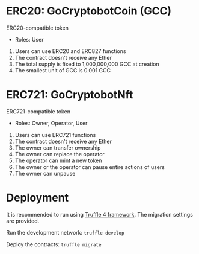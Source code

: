 # ERC20: GoCryptobotCoin (GCC)

ERC20-compatible token

 * Roles: User

 1. Users can use ERC20 and ERC827 functions
 1. The contract doesn't receive any Ether
 1. The total supply is fixed to 1,000,000,000 GCC at creation
 1. The smallest unit of GCC is 0.001 GCC

# ERC721: GoCryptobotNft

ERC721-compatible token

 * Roles: Owner, Operator, User

 1. Users can use ERC721 functions
 1. The contract doesn't receive any Ether
 1. The owner can transfer ownership
 1. The owner can replace the operator
 1. The operator can mint a new token
 1. The owner or the operator can pause entire actions of users
 1. The owner can unpause

# Deployment

It is recommended to run using [Truffle 4 framework](http://truffleframework.com/). The migration settings are provided.

Run the development network: `truffle develop`

Deploy the contracts: `truffle migrate`

